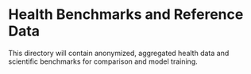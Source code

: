 # Health Benchmarks and Reference Data
This directory will contain anonymized, aggregated health data and scientific benchmarks for comparison and model training.
